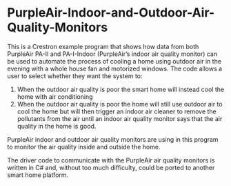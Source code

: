 # PurpleAir-Indoor-and-Outdoor-Air-Quality-Monitors
This is a Crestron example program that shows how data from both PurpleAir PA-II and PA-I-Indoor 
(PurpleAir’s indoor air quality monitor) can be used to automate the process of cooling a home using 
outdoor air in the evening with a whole house fan and motorized windows.  The code allows a user to 
select whether they want the system to:

1.	When the outdoor air quality is poor the smart home will instead cool the home with air conditioning
2.	When the outdoor air quality is poor the home will still use outdoor air to cool the home but 
    will then trigger an indoor air cleaner to remove the pollutants from the air until an indoor air 
    quality monitor says that the air quality in the home is good.

PurpleAir indoor and outdoor air quality monitors are using in this program to monitor the air quality 
inside and outside the home.  

The driver code to communicate with the PurpleAir air quality monitors is written in C# and, without 
too much difficulty, could be ported to another smart home platform.
